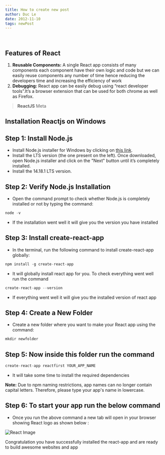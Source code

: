 ```yaml
---
title: How to create new post
author: Duc Le
date: 2012-11-10
tags: newPost
---
```

​

## Features of React

1. **Reusable Components:** A single React app consists of many components each component have their own logic and code  but we can easily reuse components any number of time hence reducing the developers time and increasing the efficiency of work
​
2. **Debugging:** React app can be easily debug using  “react developer tools”.It’s a browser extension that can be used for both chrome as well as Firefox.
​

> **ReactJS**
> Meta

## Installation Reactjs on Windows

## Step 1: Install Node.js

- Install Node.js installer for Windows by clicking on [this link](https://nodejs.org/en/).
- Install the LTS version (the one present on the left). Once downloaded, open Node.js installer and click on the "Next" button until it’s completely installed.
- Install the 14.18.1 LTS version.

## Step 2: Verify Node.js Installation

- Open the command prompt to check whether Node.js is completely installed or not by typing the command:

```javascript
node -v
```

- If the installation went well it will give you the version you have installed  

## Step 3: Install create-react-app

- In the terminal, run the following command to install create-react-app globally:

```javascript
npm install -g create-react-app  
```

- It will globally install react app for you. To check everything  went well run the command  

```javascript
create-react-app --version
```

- If everything went well it will give you the installed version of react app

## Step 4: Create a New Folder

- Create a new folder where you want to make your React app using the command:

```javascript
mkdir newfolder
```

## Step 5: Now inside this folder run the command

```javascript
create-react-app reactfirst YOUR_APP_NAME
```

- It will take some time to install the required dependencies

**Note:** Due to npm naming restrictions, app names can no longer contain capital letters. Therefore, please type your app's name in lowercase.

## Step 6: To start your app run the below command

- Once you run the above command a new tab will open in your browser showing React logo as shown below :

![React Image](https://media.geeksforgeeks.org/wp-content/uploads/20211015204506/img78.jpg)

Congratulation you have successfully installed the react-app and are ready to build awesome websites and app
